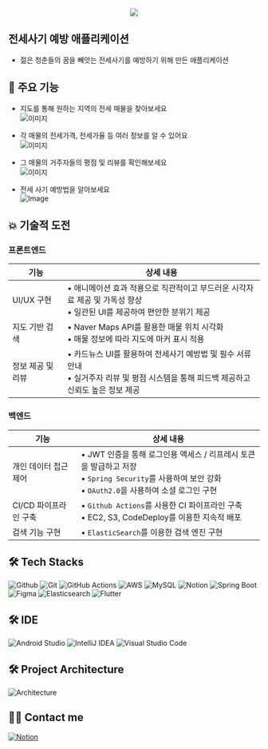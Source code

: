 <div align= "center">
    <img src="https://capsule-render.vercel.app/api?type=rect&color=gradient&height=120&text=전Safe&animation=fadeIn&fontColor=ffffff&fontSize=70" />
    </div>

## 전세사기 예방 애플리케이션
- 젊은 청춘들의 꿈을 빼앗는 전세사기를 예방하기 위해 만든 애플리케이션

## 🔎 주요 기능
- 지도를 통해 원하는 지역의 전세 매물을 찾아보세요  
  ![이미지](이미지)

- 각 매물의 전세가격, 전세가율 등 여러 정보를 알 수 있어요  
  ![이미지](이미지)

- 그 매물의 거주자들의 평점 및 리뷰를 확인해보세요  
  ![이미지](이미지)

- 전세 사기 예방법을 알아보세요  
  ![Image](https://github.com/user-attachments/assets/550b23ed-4082-4117-ae19-2ad9659693bd)

## 💥 기술적 도전
### 프론트엔드
| 기능 | 상세 내용 |
|---|---|
|UI/UX 구현| • 애니메이션 효과 적용으로 직관적이고 부드러운 시각자료 제공 및 가독성 향상 <br> • 일관된 UI를 제공하여 편안한 분위기 제공 <br>|
|지도 기반 검색| • Naver Maps API를 활용한 매물 위치 시각화 <br> • 매물 정보에 따라 지도에 마커 표시 적용 <br>|
|정보 제공 및 리뷰| • 카드뉴스 UI를 활용하여 전세사기 예방법 및 필수 서류 안내 <br> • 실거주자 리뷰 및 평점 시스템을 통해 피드백 제공하고 신뢰도 높은 정보 제공  <br> 
### 백엔드
| 기능 | 상세 내용 |
|---|---|
|개인 데이터 접근 제어| • JWT 인증을 통해 로그인용 액세스 / 리프레시 토큰을 발급하고 저장 <br> • `Spring Security`를 사용하여 보안 강화<br> • `OAuth2.0`을 사용하여 소셜 로그인 구현|
|CI/CD 파이프라인 구축| •  `Github Actions`를 사용한 CI 파이프라인 구축<br> • EC2, S3, CodeDeploy를 이용한 지속적 배포|
|검색 기능 구현| • `ElasticSearch`를 이용한 검색 엔진 구현

## 🛠️ Tech Stacks
![Github](https://img.shields.io/badge/Github-181717?style=flat&logo=Github&logoColor=white)
![Git](https://img.shields.io/badge/Git-F05032?style=flat&logo=Git&logoColor=white)
![GitHub Actions](https://img.shields.io/badge/github%20actions-%232671E5.svg?style=flat&logo=githubactions&logoColor=white)
![AWS](https://img.shields.io/badge/AWS-%23FF9900.svg?style=flat&logo=amazon-aws&logoColor=white)
![MySQL](https://img.shields.io/badge/MySQL-4479A1?style=flat&logo=MySQL&logoColor=white)
![Notion](https://img.shields.io/badge/Notion-000000?style=flat&logo=Notion&logoColor=white)
![Spring Boot](https://img.shields.io/badge/Spring%20Boot-6DB33F?style=flat&logo=Spring%20Boot&logoColor=white)
![Figma](https://img.shields.io/badge/figma-%23F24E1E.svg?flat&logo=figma&logoColor=white)
![Elasticsearch](https://img.shields.io/badge/elasticsearch-%230377CC.svg?style=flat&logo=elasticsearch&logoColor=white)
![Flutter](https://img.shields.io/badge/Flutter-%2302569B.svg?style=flat&logo=Flutter&logoColor=white)

## 🛠️ IDE
![Android Studio](https://img.shields.io/badge/android%20studio-346ac1?style=flat&logo=android%20studio&logoColor=white)
![IntelliJ IDEA](https://img.shields.io/badge/IntelliJIDEA-000000.svg?style=flat&logo=intellij-idea&logoColor=white)
![Visual Studio Code](https://img.shields.io/badge/Visual%20Studio%20Code-0078d7.svg?style=flat&logo=visual-studio-code&logoColor=white)

## 🛠️ Project Architecture
![Architecture](https://github.com/user-attachments/assets/a2d4527c-d2a0-4512-a46e-89f5bdcff7d1)

## 🧑‍💻 Contact me
[![Notion](https://img.shields.io/badge/Notion-000000?style=flat&logo=Notion&logoColor=white)](https://www.notion.so/SAFE-0217ee13b4e74d49aff2f456dcca37c0)

